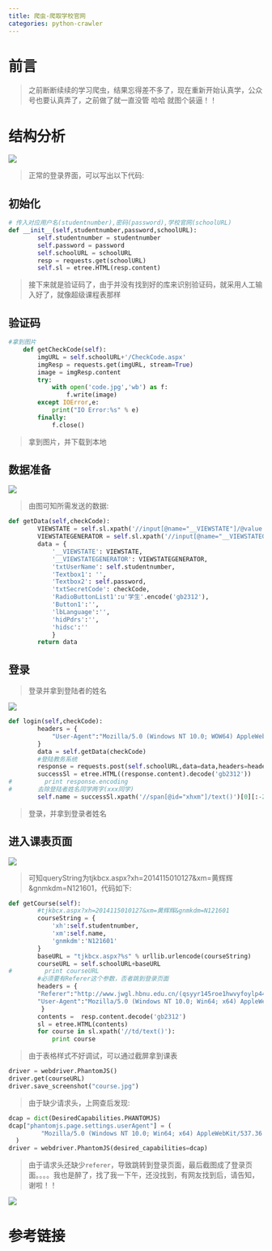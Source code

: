```yaml
---
title: 爬虫-爬取学校官网
categories: python-crawler
---
```


# 前言
> 之前断断续续的学习爬虫，结果忘得差不多了，现在重新开始认真学，公众号也要认真弄了，之前做了就一直没管  哈哈  就图个装逼！！

# 结构分析
![](爬虫-爬取学校官网/1.png)
> 正常的登录界面，可以写出以下代码:

## 初始化
``` py
# 传入对应用户名(studentnumber),密码(password),学校官网(schoolURL)
def __init__(self,studentnumber,password,schoolURL):
        self.studentnumber = studentnumber
        self.password = password
        self.schoolURL = schoolURL
        resp = requests.get(schoolURL)
        self.sl = etree.HTML(resp.content)
```
> 接下来就是验证码了，由于并没有找到好的库来识别验证码，就采用人工输入好了，就像超级课程表那样

## 验证码
``` py
#拿到图片
    def getCheckCode(self):
        imgURL = self.schoolURL+'/CheckCode.aspx'
        imgResp = requests.get(imgURL, stream=True)
        image = imgResp.content
        try:
            with open('code.jpg','wb') as f:
                f.write(image)
        except IOError,e:
            print("IO Error:%s" % e)
        finally:
            f.close()
```
> 拿到图片，并下载到本地

## 数据准备
![](爬虫-爬取学校官网/2.png)
> 由图可知所需发送的数据:

``` py
def getData(self,checkCode):
        VIEWSTATE = self.sl.xpath('//input[@name="__VIEWSTATE"]/@value')[0]
        VIEWSTATEGENERATOR = self.sl.xpath('//input[@name="__VIEWSTATEGENERATOR"]/@value')[0]
        data = {
            '__VIEWSTATE': VIEWSTATE,
            '__VIEWSTATEGENERATOR': VIEWSTATEGENERATOR,
            'txtUserName': self.studentnumber,
            'Textbox1': '',
            'Textbox2': self.password,
            'txtSecretCode': checkCode,
            'RadioButtonList1':u'学生'.encode('gb2312'),
            'Button1':'',
            'lbLanguage':'',
            'hidPdrs':'',
            'hidsc':''
            }
        return data
```

## 登录
> 登录并拿到登陆者的姓名

![](爬虫-爬取学校官网/3.png)
``` py
def login(self,checkCode):    
        headers = {
            "User-Agent":"Mozilla/5.0 (Windows NT 10.0; WOW64) AppleWebKit/537.36 (KHTML, like Gecko) Chrome/49.0.2623.110 Safari/537.36",
        }
        data = self.getData(checkCode)
        #登陆教务系统
        response = requests.post(self.schoolURL,data=data,headers=headers)
        successSl = etree.HTML((response.content).decode('gb2312'))
#         print response.encoding
#       去除登陆者姓名同学两字(xxx同学)
        self.name = successSl.xpath('//span[@id="xhxm"]/text()')[0][:-2]
```
> 登录，并拿到登录者姓名

## 进入课表页面
![](爬虫-爬取学校官网/4.png)
> 可知queryString为tjkbcx.aspx?xh=2014115010127&xm=黄辉辉&gnmkdm=N121601，代码如下:

``` py
def getCourse(self):
        #tjkbcx.aspx?xh=2014115010127&xm=黄辉辉&gnmkdm=N121601
        courseString = {
            'xh':self.studentnumber,
            'xm':self.name,
            'gnmkdm':'N121601'
        }
        baseURL = "tjkbcx.aspx?%s" % urllib.urlencode(courseString)
        courseURL = self.schoolURL+baseURL
#         print courseURL
        #必须要有Referer这个参数，否者跳到登录页面
        headers = {
        "Referer":"http://www.jwgl.hbnu.edu.cn/(qsyyr145roe1hwvyfoylp445)/default2.aspx",
        "User-Agent":"Mozilla/5.0 (Windows NT 10.0; Win64; x64) AppleWebKit/537.36 (KHTML, like Gecko) Chrome/56.0.2924.87 Safari/537.36",
         }
        contents =  resp.content.decode('gb2312')
        sl = etree.HTML(contents)
        for course in sl.xpath('//td/text()'):
            print course
```
> 由于表格样式不好调试，可以通过截屏拿到课表

``` py
driver = webdriver.PhantomJS()
driver.get(courseURL)
driver.save_screenshot("course.jpg")
```
> 由于缺少请求头，上网查后发现:

``` py
dcap = dict(DesiredCapabilities.PHANTOMJS)
dcap["phantomjs.page.settings.userAgent"] = (
         "Mozilla/5.0 (Windows NT 10.0; Win64; x64) AppleWebKit/537.36 (KHTML, like Gecko) Chrome/56.0.2924.87 Safari/537.36"
  )
driver = webdriver.PhantomJS(desired_capabilities=dcap)
```
> 由于请求头还缺少`referer`，导致跳转到登录页面，最后截图成了登录页面。。。。我也是醉了，找了我一下午，还没找到，有网友找到后，请告知，谢啦！！

![](爬虫-爬取学校官网/course.jpg)

# 参考链接
